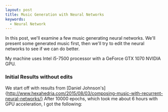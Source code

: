 ```yaml
---
layout: post
title: Music Generation with Neural Networks
keywords: 
  - Neural Network
---
```


In this post, we'll examine a few music generating neural networks. We'll present some generated music first, then we'll try to edit the neural networks to see if we can do better.  

My machine uses Intel i5-7500 processor with a GeForce GTX 1070 NVIDIA GPU.
### Initial Results without edits

We start off with results from [Daniel Johnson's]{http://www.hexahedria.com/2015/08/03/composing-music-with-recurrent-neural-networks/}
After 10000 epochs, which took me about 6 hours with GPU acceleration, I got the following: 
